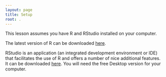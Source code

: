 ```yaml
---
layout: page
title: Setup
root: .
---
```


This lesson assumes you have R and RStudio installed on your computer.

The latest version of R can be downloaded [here](https://cran.r-project.org/mirrors.html).

RStudio is an application (an integrated development environment or IDE) that facilitates the use of 
R and offers a number of nice additional features.
It can be downloaded [here](https://www.rstudio.com/products/rstudio/download/).
You will need the free Desktop version for your computer.

